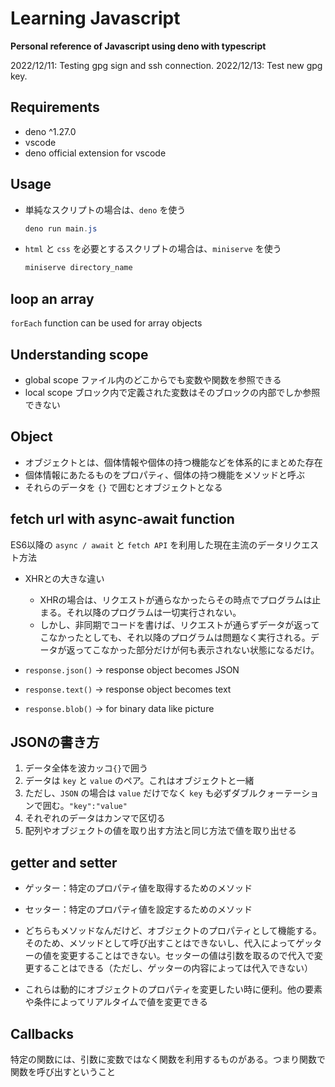 # Learning Javascript

**Personal reference of Javascript using deno with typescript**

2022/12/11: Testing gpg sign and ssh connection.
2022/12/13: Test new gpg key.

## Requirements

- deno ^1.27.0
- vscode
- deno official extension for vscode

## Usage

- 単純なスクリプトの場合は、`deno` を使う

  ```powershell
  deno run main.js
  ```

- `html` と `css` を必要とするスクリプトの場合は、`miniserve` を使う

  ```powershell
  miniserve directory_name
  ```

## loop an array

`forEach` function can be used for array objects

## Understanding scope

- global scope ファイル内のどこからでも変数や関数を参照できる
- local scope ブロック内で定義された変数はそのブロックの内部でしか参照できない

## Object

- オブジェクトとは、個体情報や個体の持つ機能などを体系的にまとめた存在
- 個体情報にあたるものをプロパティ、個体の持つ機能をメソッドと呼ぶ
- それらのデータを `{}` で囲むとオブジェクトとなる

## fetch url with async-await function

ES6以降の `async / await` と `fetch API` を利用した現在主流のデータリクエスト方法

- XHRとの大きな違い

  - XHRの場合は、リクエストが通らなかったらその時点でプログラムは止まる。それ以降のプログラムは一切実行されない。
  - しかし、非同期でコードを書けば、リクエストが通らずデータが返ってこなかったとしても、それ以降のプログラムは問題なく実行される。データが返ってこなかった部分だけが何も表示されない状態になるだけ。

- `response.json()` -> response object becomes JSON
- `response.text()` -> response object becomes text
- `response.blob()` -> for binary data like picture

## JSONの書き方

1. データ全体を波カッコ`{}`で囲う
2. データは `key` と `value` のペア。これはオブジェクトと一緒
3. ただし、`JSON` の場合は `value` だけでなく `key` も必ずダブルクォーテーションで囲む。`"key":"value"`
4. それぞれのデータはカンマで区切る
5. 配列やオブジェクトの値を取り出す方法と同じ方法で値を取り出せる

## getter and setter

- ゲッター：特定のプロパティ値を取得するためのメソッド
- セッター：特定のプロパティ値を設定するためのメソッド

- どちらもメソッドなんだけど、オブジェクトのプロパティとして機能する。そのため、メソッドとして呼び出すことはできないし、代入によってゲッターの値を変更することはできない。セッターの値は引数を取るので代入で変更することはできる（ただし、ゲッターの内容によっては代入できない）

- これらは動的にオブジェクトのプロパティを変更したい時に便利。他の要素や条件によってリアルタイムで値を変更できる

## Callbacks

特定の関数には、引数に変数ではなく関数を利用するものがある。つまり関数で関数を呼び出すということ
